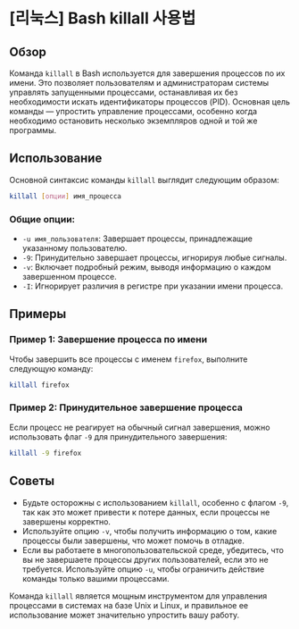# [리눅스] Bash killall 사용법

## Обзор
Команда `killall` в Bash используется для завершения процессов по их имени. Это позволяет пользователям и администраторам системы управлять запущенными процессами, останавливая их без необходимости искать идентификаторы процессов (PID). Основная цель команды — упростить управление процессами, особенно когда необходимо остановить несколько экземпляров одной и той же программы.

## Использование
Основной синтаксис команды `killall` выглядит следующим образом:

```bash
killall [опции] имя_процесса
```

### Общие опции:
- `-u имя_пользователя`: Завершает процессы, принадлежащие указанному пользователю.
- `-9`: Принудительно завершает процессы, игнорируя любые сигналы.
- `-v`: Включает подробный режим, выводя информацию о каждом завершенном процессе.
- `-I`: Игнорирует различия в регистре при указании имени процесса.

## Примеры
### Пример 1: Завершение процесса по имени
Чтобы завершить все процессы с именем `firefox`, выполните следующую команду:

```bash
killall firefox
```

### Пример 2: Принудительное завершение процесса
Если процесс не реагирует на обычный сигнал завершения, можно использовать флаг `-9` для принудительного завершения:

```bash
killall -9 firefox
```

## Советы
- Будьте осторожны с использованием `killall`, особенно с флагом `-9`, так как это может привести к потере данных, если процессы не завершены корректно.
- Используйте опцию `-v`, чтобы получить информацию о том, какие процессы были завершены, что может помочь в отладке.
- Если вы работаете в многопользовательской среде, убедитесь, что вы не завершаете процессы других пользователей, если это не требуется. Используйте опцию `-u`, чтобы ограничить действие команды только вашими процессами.

Команда `killall` является мощным инструментом для управления процессами в системах на базе Unix и Linux, и правильное ее использование может значительно упростить вашу работу.